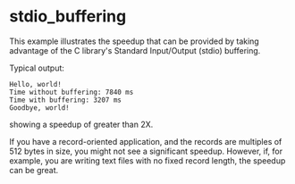 # stdio_buffering

This example illustrates the speedup that can be provided by taking advantage of the 
C library's Standard Input/Output (stdio) buffering.

Typical output:
```
Hello, world!
Time without buffering: 7840 ms
Time with buffering: 3207 ms
Goodbye, world!
```
showing a speedup of greater than 2X.

If you have a record-oriented application, 
and the records are multiples of 512 bytes in size,
you might not see a significant speedup.
However, if, for example, you are writing text files with 
no fixed record length, the speedup can be great.
